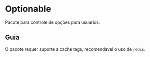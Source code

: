# Optionable

Pacote para controle de opções para usuarios.

## Guia

O pacote requer suporte a cache tags, recomendavel o uso de `redis`.   
